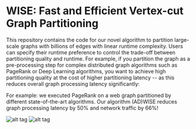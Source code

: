 # WISE: Fast and Efficient Vertex-cut Graph Partitioning

This repository contains the code for our novel algorithm to partition large-scale graphs with billions of edges with linear runtime complexity. Users can specify their runtime preference to control the trade-off between partitioning quality and runtime. For example, if you partition the graph as a pre-processing step for complex distributed graph algorithms such as PageRank or Deep Learning algorithms, you want to achieve high partitioning quality at the cost of higher partitioning latency -- as this reduces overall graph processing latency significantly:

For example: we executed PageRank on a web graph partitioned by different state-of-the-art algorithms. Our algorithm (AD)WISE reduces graph processing latency by 50% and network traffic by 66%!

![alt tag](https://github.com/GraphPartitioning/WISE/tree/master/GraphPartitioning/graphTraffic.jpg)
![alt tag](https://github.com/GraphPartitioning/WISE/tree/master/GraphPartitioning/graphLatency.jpg)
